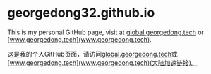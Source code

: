 # georgedong32.github.io

This is my personal GitHub page, visit at [global.georgedong.tech](global.georgedong.tech) or [www.georgedong.tech](www.georgedong.tech).

这是我的个人GitHub页面，请访问[global.georgedong.tech](global.georgedong.tech)或[www.georgedong.tech](www.georgedong.tech)(大陆加速链接)。
